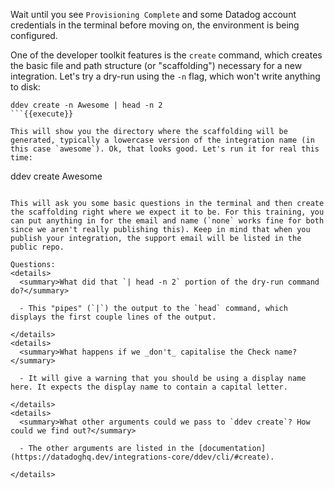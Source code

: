 Wait until you see `Provisioning Complete` and some Datadog account credentials in the terminal before moving on, the environment is being configured.

One of the developer toolkit features is the `create` command, which creates the basic file and path structure (or "scaffolding") necessary for a new integration. Let's try a dry-run using the `-n` flag, which won't write anything to disk:
```
ddev create -n Awesome | head -n 2
```{{execute}}

This will show you the directory where the scaffolding will be generated, typically a lowercase version of the integration name (in this case `awesome`). Ok, that looks good. Let's run it for real this time:
```
ddev create Awesome
```{{execute}}

This will ask you some basic questions in the terminal and then create the scaffolding right where we expect it to be. For this training, you can put anything in for the email and name (`none` works fine for both since we aren't really publishing this). Keep in mind that when you publish your integration, the support email will be listed in the public repo.

Questions:
<details>
  <summary>What did that `| head -n 2` portion of the dry-run command do?</summary>
  
  - This "pipes" (`|`) the output to the `head` command, which displays the first couple lines of the output.
  
</details>
<details>
  <summary>What happens if we _don't_ capitalise the Check name?</summary>
  
  - It will give a warning that you should be using a display name here. It expects the display name to contain a capital letter.
  
</details>
<details>
  <summary>What other arguments could we pass to `ddev create`? How could we find out?</summary>
  
  - The other arguments are listed in the [documentation](https://datadoghq.dev/integrations-core/ddev/cli/#create).
  
</details>
